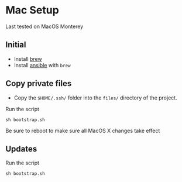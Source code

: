 # Mac Setup

Last tested on MacOS Monterey

## Initial

- Install [brew](https://brew.sh/)
- Install [ansible](https://formulae.brew.sh/formula/ansible#default) with `brew`

## Copy private files

- Copy the `$HOME/.ssh/` folder into the `files/` directory of the project.

Run the script
```
sh bootstrap.sh
```

Be sure to reboot to make sure all MacOS X changes take effect

## Updates

Run the script
```
sh bootstrap.sh
```
